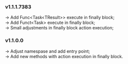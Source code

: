### v1.1.1.7383
-> Add Func&lt;Task&lt;TResult&gt;&gt; execute in finally block; <br/>
-> Add Funct&lt;Task&gt; execute in finally block; <br/>
-> Small adjustments in finally block action execution; <br/>

### v1.1.0.0
-> Adjust namespase and add entry point; <br/>
-> Add new methods with action execution in finally block.
